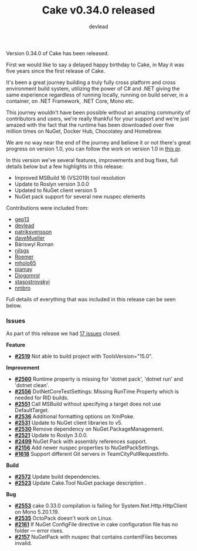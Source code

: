 ﻿---
title: Cake v0.34.0 released
category: Release Notes
author: devlead
---

Version 0.34.0 of Cake has been released.

First we would like to say a delayed happy birthday to Cake, in May it was five years since the first release of Cake.

It's been a great journey building a truly fully cross platform and cross environment build system, utilizing the power of C# and .NET giving the same experience regardless of running locally, running on build server, in a container, on .NET Framework, .NET Core, Mono etc.

This journey wouldn't have been possible without an amazing community of contributors and users, we're really thankful for your support and we're just amazed with the fact that the runtime has been downloaded over five million times on NuGet, Docker Hub, Chocolatey and Homebrew.

We are no way near the end of the journey and believe it or not there's great progress on version 1.0, you can follow the work on version 1.0 in [this pr](https://github.com/cake-build/cake/pull/2334).

In this version we've several features, improvements and bug fixes, full details below but a few highlights in this release:

* Improved MSBuild 16 (VS2019) tool resolution
* Update to Roslyn version 3.0.0
* Updated to NuGet client version 5
* NuGet pack support for several new nuspec elements

Contributions were included from:

- [gep13](https://github.com/gep13)
- [devlead](https://github.com/devlead)
- [patriksvensson](https://github.com/patriksvensson)
- [daveMueller](https://github.com/daveMueller)
- Bäriswyl Roman
- [nilsgs](https://github.com/nilsgs)
- [Roemer](https://github.com/Roemer)
- [mholo65](https://github.com/mholo65)
- [piamay](https://github.com/piamay)
- [Diogomrol](https://github.com/Diogomrol)
- [stasostrovskyi](https://github.com/stasostrovskyi)
- [nmbro](https://github.com/nmbro)

Full details of everything that was included in this release can be seen below.

<!--excerpt-->

### Issues

As part of this release we had [17 issues](https://github.com/cake-build/cake/milestone/59?closed=1) closed.

__Feature__

- [__#2519__](https://github.com/cake-build/cake/issues/2519) Not able to build project with ToolsVersion="15.0".

__Improvement__

- [__#2560__](https://github.com/cake-build/cake/issues/2560) Runtime property is missing for 'dotnet pack', 'dotnet run' and 'dotnet clean'.
- [__#2556__](https://github.com/cake-build/cake/issues/2556) DotNetCoreTestSettings: Missing RunTime Property which is needed for RID builds.
- [__#2551__](https://github.com/cake-build/cake/issues/2551) Call MSBuild without specifying a target does not use DefaultTarget.
- [__#2536__](https://github.com/cake-build/cake/issues/2536) Additional formatting options on XmlPoke.
- [__#2531__](https://github.com/cake-build/cake/issues/2531) Update to NuGet client libraries to v5.
- [__#2530__](https://github.com/cake-build/cake/issues/2530) Remove dependency on NuGet.PackageManagement.
- [__#2521__](https://github.com/cake-build/cake/issues/2521) Update to Roslyn 3.0.0.
- [__#2499__](https://github.com/cake-build/cake/issues/2499) NuGet Pack with assembly references support.
- [__#2156__](https://github.com/cake-build/cake/issues/2156) Add newer nuspec properties to NuGetPackSettings.
- [__#1618__](https://github.com/cake-build/cake/issues/1618) Support different Git servers in TeamCityPullRequestInfo.

__Build__

- [__#2572__](https://github.com/cake-build/cake/issues/2572) Update build dependencies.
- [__#2523__](https://github.com/cake-build/cake/issues/2523) Update Cake.Tool NuGet package description .

__Bug__

- [__#2553__](https://github.com/cake-build/cake/issues/2553) cake 0.33.0 compilation is failing for System.Net.Http.HttpClient on Mono 5.20.1.19.
- [__#2535__](https://github.com/cake-build/cake/issues/2535) OctoPack doesn't work on Linux.
- [__#2161__](https://github.com/cake-build/cake/issues/2161) If NuGet ConfigFile directive in cake configuration file has no folder — error rises.
- [__#2157__](https://github.com/cake-build/cake/issues/2157) NuGetPack with nuspec that contains contentFiles becomes invalid.
